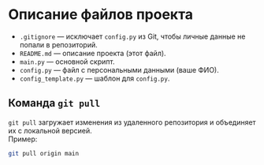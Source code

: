 # Описание файлов проекта

- `.gitignore` — исключает `config.py` из Git, чтобы личные данные не попали в репозиторий.
- `README.md` — описание проекта (этот файл).
- `main.py` — основной скрипт.
- `config.py` — файл с персональными данными (ваше ФИО).
- `config_template.py` — шаблон для `config.py`.

## Команда `git pull`
`git pull` загружает изменения из удаленного репозитория и объединяет их с локальной версией.  
Пример:  
```bash
git pull origin main